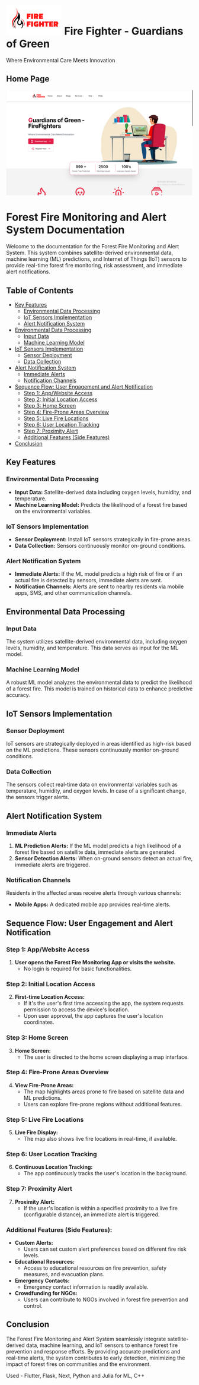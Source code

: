 # <img src='./fighterlogo (1).png' height='80px' width='150px'/> Fire Fighter - Guardians of Green
Where Environmental Care Meets Innovation

## Home Page
<img src='./Screenshot (5).png' />


# Forest Fire Monitoring and Alert System Documentation

Welcome to the documentation for the Forest Fire Monitoring and Alert System. This system combines satellite-derived environmental data, machine learning (ML) predictions, and Internet of Things (IoT) sensors to provide real-time forest fire monitoring, risk assessment, and immediate alert notifications.

## Table of Contents

- [Key Features](#key-features)
  - [Environmental Data Processing](#environmental-data-processing)
  - [IoT Sensors Implementation](#iot-sensors-implementation)
  - [Alert Notification System](#alert-notification-system)
- [Environmental Data Processing](#environmental-data-processing-1)
  - [Input Data](#input-data)
  - [Machine Learning Model](#machine-learning-model)
- [IoT Sensors Implementation](#iot-sensors-implementation-1)
  - [Sensor Deployment](#sensor-deployment)
  - [Data Collection](#data-collection)
- [Alert Notification System](#alert-notification-system-1)
  - [Immediate Alerts](#immediate-alerts)
  - [Notification Channels](#notification-channels)
- [Sequence Flow: User Engagement and Alert Notification](#sequence-flow-user-engagement-and-alert-notification)
  - [Step 1: App/Website Access](#step-1-appwebsite-access)
  - [Step 2: Initial Location Access](#step-2-initial-location-access)
  - [Step 3: Home Screen](#step-3-home-screen)
  - [Step 4: Fire-Prone Areas Overview](#step-4-fire-prone-areas-overview)
  - [Step 5: Live Fire Locations](#step-5-live-fire-locations)
  - [Step 6: User Location Tracking](#step-6-user-location-tracking)
  - [Step 7: Proximity Alert](#step-7-proximity-alert)
  - [Additional Features (Side Features)](#additional-features-side-features)
- [Conclusion](#conclusion)

## Key Features

### Environmental Data Processing

- **Input Data:** Satellite-derived data including oxygen levels, humidity, and temperature.
- **Machine Learning Model:** Predicts the likelihood of a forest fire based on the environmental variables.

### IoT Sensors Implementation

- **Sensor Deployment:** Install IoT sensors strategically in fire-prone areas.
- **Data Collection:** Sensors continuously monitor on-ground conditions.

### Alert Notification System

- **Immediate Alerts:** If the ML model predicts a high risk of fire or if an actual fire is detected by sensors, immediate alerts are sent.
- **Notification Channels:** Alerts are sent to nearby residents via mobile apps, SMS, and other communication channels.

## Environmental Data Processing

### Input Data

The system utilizes satellite-derived environmental data, including oxygen levels, humidity, and temperature. This data serves as input for the ML model.

### Machine Learning Model

A robust ML model analyzes the environmental data to predict the likelihood of a forest fire. This model is trained on historical data to enhance predictive accuracy.

## IoT Sensors Implementation

### Sensor Deployment

IoT sensors are strategically deployed in areas identified as high-risk based on the ML predictions. These sensors continuously monitor on-ground conditions.

### Data Collection

The sensors collect real-time data on environmental variables such as temperature, humidity, and oxygen levels. In case of a significant change, the sensors trigger alerts.

## Alert Notification System

### Immediate Alerts

1. **ML Prediction Alerts:** If the ML model predicts a high likelihood of a forest fire based on satellite data, immediate alerts are generated.
2. **Sensor Detection Alerts:** When on-ground sensors detect an actual fire, immediate alerts are triggered.

### Notification Channels

Residents in the affected areas receive alerts through various channels:

- **Mobile Apps:** A dedicated mobile app provides real-time alerts.

## Sequence Flow: User Engagement and Alert Notification

### Step 1: App/Website Access

1. **User opens the Forest Fire Monitoring App or visits the website.**
   - No login is required for basic functionalities.

### Step 2: Initial Location Access

2. **First-time Location Access:**
   - If it's the user's first time accessing the app, the system requests permission to access the device's location.
   - Upon user approval, the app captures the user's location coordinates.

### Step 3: Home Screen

3. **Home Screen:**
   - The user is directed to the home screen displaying a map interface.

### Step 4: Fire-Prone Areas Overview

4. **View Fire-Prone Areas:**
   - The map highlights areas prone to fire based on satellite data and ML predictions.
   - Users can explore fire-prone regions without additional features.

### Step 5: Live Fire Locations

5. **Live Fire Display:**
   - The map also shows live fire locations in real-time, if available.

### Step 6: User Location Tracking

6. **Continuous Location Tracking:**
   - The app continuously tracks the user's location in the background.

### Step 7: Proximity Alert

7. **Proximity Alert:**
   - If the user's location is within a specified proximity to a live fire (configurable distance), an immediate alert is triggered.

### Additional Features (Side Features):

- **Custom Alerts:**
  - Users can set custom alert preferences based on different fire risk levels.
- **Educational Resources:**
  - Access to educational resources on fire prevention, safety measures, and evacuation plans.
- **Emergency Contacts:**
  - Emergency contact information is readily available.
- **Crowdfunding for NGOs:**
  - Users can contribute to NGOs involved in forest fire prevention and control.

## Conclusion

The Forest Fire Monitoring and Alert System seamlessly integrate satellite-derived data, machine learning, and IoT sensors to enhance forest fire prevention and response efforts. By providing accurate predictions and real-time alerts, the system contributes to early detection, minimizing the impact of forest fires on communities and the environment.

Used - Flutter, Flask, Next, Python and Julia for ML, C++
